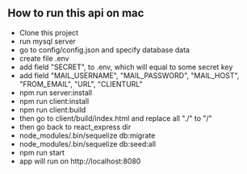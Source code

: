 ## How to run this api on mac
- Clone this project
- run mysql server
- go to config/config.json and specify database data
- create file .env
- add field "SECRET", to .env, which will equal to some secret key
- add field "MAIL_USERNAME", "MAIL_PASSWORD", "MAIL_HOST", "FROM_EMAIL", "URL", "CLIENTURL"
- npm run server:install
- npm run client:install
- npm run client:build
- then go to client/build/index.html and replace all "./" to "/"
- then go back to react_express dir
- node_modules/.bin/sequelize db:migrate
- node_modules/.bin/sequelize db:seed:all
- npm run start
- app will run on http://localhost:8080
